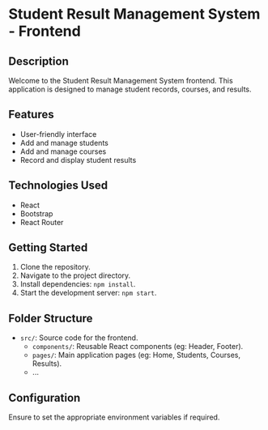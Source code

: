 # Student Result Management System - Frontend

## Description
Welcome to the Student Result Management System frontend. This application is designed to manage student records, courses, and results.

## Features
- User-friendly interface
- Add and manage students
- Add and manage courses
- Record and display student results

## Technologies Used
- React
- Bootstrap
- React Router

## Getting Started
1. Clone the repository.
2. Navigate to the project directory.
3. Install dependencies: `npm install`.
4. Start the development server: `npm start`.

## Folder Structure
- `src/`: Source code for the frontend.
  - `components/`: Reusable React components (eg: Header, Footer).
  - `pages/`: Main application pages (eg: Home, Students, Courses, Results).
  - ...

## Configuration
Ensure to set the appropriate environment variables if required.
